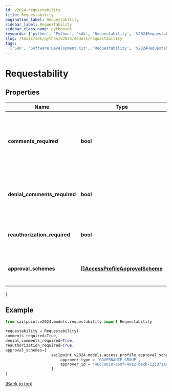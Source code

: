 ```yaml
---
id: v2024-requestability
title: Requestability
pagination_label: Requestability
sidebar_label: Requestability
sidebar_class_name: pythonsdk
keywords: ['python', 'Python', 'sdk', 'Requestability', 'V2024Requestability']
slug: /tools/sdk/python/v2024/models/requestability
tags:
  ['SDK', 'Software Development Kit', 'Requestability', 'V2024Requestability']
---
```


# Requestability

## Properties

| Name | Type | Description | Notes |
| --- | --- | --- | --- |
| **comments_required** | **bool** | Indicates whether the requester of the containing object must provide comments justifying the request. | [optional] [default to False] |
| **denial_comments_required** | **bool** | Indicates whether an approver must provide comments when denying the request. | [optional] [default to False] |
| **reauthorization_required** | **bool** | Indicates whether reauthorization is required for the request. | [optional] [default to False] |
| **approval_schemes** | [**[]AccessProfileApprovalScheme**](access-profile-approval-scheme) | List describing the steps involved in approving the request. | [optional] |

}

## Example

```python
from sailpoint.v2024.models.requestability import Requestability

requestability = Requestability(
comments_required=True,
denial_comments_required=True,
reauthorization_required=True,
approval_schemes=[
                    sailpoint.v2024.models.access_profile_approval_scheme.AccessProfileApprovalScheme(
                        approver_type = 'GOVERNANCE_GROUP',
                        approver_id = '46c79819-a69f-49a2-becb-12c971ae66c6', )
                    ]
)

```

[[Back to top]](#)
